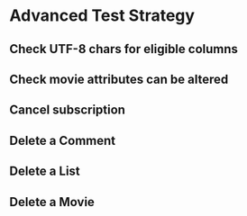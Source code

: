 # Advanced Test Strategy

## Check UTF-8 chars for eligible columns

## Check movie attributes can be altered

## Cancel subscription

## Delete a Comment

## Delete a List

## Delete a Movie

